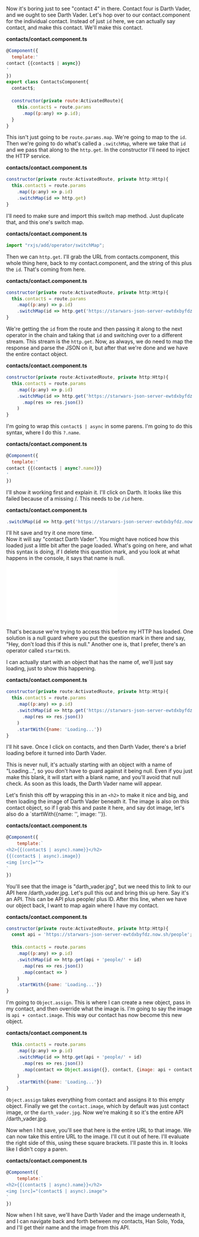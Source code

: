 Now it's boring just to see "contact 4" in there. Contact four is Darth Vader, and we ought to see Darth Vader. Let's hop over to our contact.component for the individual contact. Instead of just `id` here, we can actually say contact, and make this contact. We'll make this contact.

**contacts/contact.component.ts**
```javascript
@Component({
  template:'
contact {{contact$ | async}}
'
})
export class ContactsComponent{
  contact$;

  constructor(private route:ActivatedRoute){
    this.contact$ = route.params
      .map((p:any) => p.id);
  }
}
```

This isn't just going to be `route.params.map`. We're going to map to the `id`. Then we're going to do what's called a `.switchMap`, where we take that `id` and we pass that along to the `http.get`. In the constructor I'll need to inject the HTTP service.

**contacts/contact.component.ts**
```javascript
constructor(private route:ActivatedRoute, private http:Http){
  this.contact$ = route.params
    .map((p:any) => p.id)
    .switchMap(id => http.get)
}
```

I'll need to make sure and import this switch map method. Just duplicate that, and this one's switch map.

**contacts/contact.component.ts**
```javascript
import "rxjs/add/operator/switchMap";
```

Then we can `http.get`. I'll grab the URL from contacts.component, this whole thing here, back to my contact.component, and the string of this plus the `id`. That's coming from here.

**contacts/contact.component.ts**
```javascript
constructor(private route:ActivatedRoute, private http:Http){
  this.contact$ = route.params
    .map((p:any) => p.id)
    .switchMap(id => http.get('https://starwars-json-server-ewtdxbyfdz.now.sh/people' + id))
}
```

We're getting the `id` from the route and then passing it along to the next operator in the chain and taking that `id` and switching over to a different stream. This stream is the `http.get`. Now, as always, we do need to map the response and parse the JSON on it, but after that we're done and we have the entire contact object.

**contacts/contact.component.ts**
```javascript
constructor(private route:ActivatedRoute, private http:Http){
  this.contact$ = route.params
    .map((p:any) => p.id)
    .switchMap(id => http.get('https://starwars-json-server-ewtdxbyfdz.now.sh/people' + id)
      .map(res => res.json())
    )
}
```

I'm going to wrap this `contact$ | async` in some parens. I'm going to do this syntax, where I do this `?.name`.

**contacts/contact.component.ts**
```javascript
@Component({
  template:'
contact {{(contact$ | async?.name)}}
'
})
```

I'll show it working first and explain it. I'll click on Darth. It looks like this failed because of a missing /. This needs to be `/id` here.

**contacts/contact.component.ts**
```javascript
.switchMap(id => http.get('https://starwars-json-server-ewtdxbyfdz.now.sh/people/' + id)
```

I'll hit save and try it one more time.    
Now it will say "contact Darth Vader". You might have noticed how this loaded just a little bit after the page loaded. What's going on here, and what this syntax is doing, if I delete this question mark, and you look at what happens in the console, it says that name is null.

!['name' of null](../images/angular-2-load-data-based-on-angular-2-route-params-name-null.md)

That's because we're trying to access this before my HTTP has loaded. One solution is a null guard where you put the question mark in there and say, "Hey, don't load this if this is null." Another one is, that I prefer, there's an operator called `startWith`.

I can actually start with an object that has the name of, we'll just say loading, just to show this happening.

**contacts/contact.component.ts**
```javascript
constructor(private route:ActivatedRoute, private http:Http){
  this.contact$ = route.params
    .map((p:any) => p.id)
    .switchMap(id => http.get('https://starwars-json-server-ewtdxbyfdz.now.sh/people' + id)
      .map(res => res.json())
    )
    .startWith({name: 'Loading...'})
}
```

I'll hit save. Once I click on contacts, and then Darth Vader, there's a brief loading before it turned into Darth Vader.

This is never null, it's actually starting with an object with a name of "Loading...", so you don't have to guard against it being null. Even if you just make this blank, it will start with a blank name, and you'll avoid that null check. As soon as this loads, the Darth Vader name will appear.

Let's finish this off by wrapping this in an `<h2>` to make it nice and big, and then loading the image of Darth Vader beneath it. The image is also on this contact object, so if I grab this and paste it here, and say dot image, let's also do a `startWith({name: '', image: ''}).

**contacts/contact.component.ts**
```javascript
@Component({
    template:`
<h2>{{(contact$ | async).name}}</h2>
{{(contact$ | async).image}}
<img [src]="">
`
})
```

You'll see that the image is "darth_vader.jpg", but we need this to link to our API here /darth_vader.jpg. Let's pull this out and bring this up here. Say it's an API. This can be API plus people/ plus ID. After this line, when we have our object back, I want to map again where I have my contact.

**contacts/contact.component.ts**
```javascript
constructor(private route:ActivatedRoute, private http:Http){
  const api = 'https://starwars-json-server-ewtdxbyfdz.now.sh/people';

  this.contact$ = route.params
    .map((p:any) => p.id)
    .switchMap(id => http.get(api + 'people/' + id)
      .map(res => res.json())
      .map(contact => )
    )
    .startWith({name: 'Loading...'})
}
```

I'm going to `Object.assign`. This is where I can create a new object, pass in my contact, and then override what the image is. I'm going to say the image is `api + contact.image`. This way our contact has now become this new object.

**contacts/contact.component.ts**
```javascript
  this.contact$ = route.params
    .map((p:any) => p.id)
    .switchMap(id => http.get(api + 'people/' + id)
      .map(res => res.json())
      .map(contact => Object.assign({}, contact, {image: api + contact.image}))
    )
    .startWith({name: 'Loading...'})
}
```

`Object.assign` takes everything from contact and assigns it to this empty object. Finally we get the `contact.image`, which by default was just contact image, or the `darth_vader.jpg`. Now we're making it so it's the entire API /darth_vader.jpg.

Now when I hit save, you'll see that here is the entire URL to that image. We can now take this entire URL to the image. I'll cut it out of here. I'll evaluate the right side of this, using these square brackets. I'll paste this in. It looks like I didn't copy a paren.

**contacts/contact.component.ts**
```javascript
@Component({
    template:`
<h2>{{(contact$ | async).name}}</h2>
<img [src]="(contact$ | async).image">
`
})
```

Now when I hit save, we'll have Darth Vader and the image underneath it, and I can navigate back and forth between my contacts, Han Solo, Yoda, and I'll get their name and the image from this API.